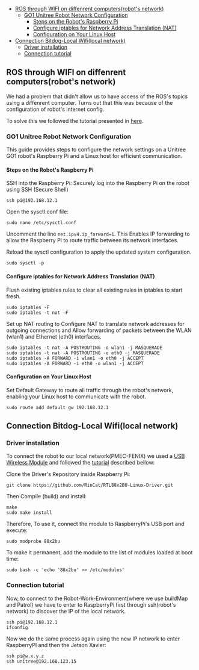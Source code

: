 
- [ROS through WIFI on diffenrent computers(robot's network)](#ros-through-wifi-on-diffenrent-computersrobots-network)
  - [GO1 Unitree Robot Network Configuration](#go1-unitree-robot-network-configuration)
    - [Steps on the Robot's Raspberry Pi](#steps-on-the-robots-raspberry-pi)
    - [Configure iptables for Network Address Translation (NAT)](#configure-iptables-for-network-address-translation-nat)
    - [Configuration on Your Linux Host](#configuration-on-your-linux-host)
- [Connection Bitdog-Local Wifi(local network)](#connection-bitdog-local-wifilocal-network)
  - [Driver installation](#driver-installation)
  - [Connection tutorial](#connection-tutorial)


## ROS through WIFI on diffenrent computers(robot's network)

We had a problem that didn't allow us to have access of the ROS's topics using a diffenrent computer. Turns out that this was because of the configuration of robot's internet config. 

To solve this we followed the tutorial presented in [here](https://gist.github.com/dbaldwin/b31835f87f16450a956cf3c89e15a289).

### GO1 Unitree Robot Network Configuration
This guide provides steps to configure the network settings on a Unitree GO1 robot's Raspberry Pi and a Linux host for efficient communication.

#### Steps on the Robot's Raspberry Pi

SSH into the Raspberry Pi: Securely log into the Raspberry Pi on the robot using SSH (Secure Shell)

``` ssh pi@192.168.12.1 ```

Open the sysctl.conf file:

``` sudo nano /etc/sysctl.conf ```

Uncomment the line ``` net.ipv4.ip_forward=1 ```. This Enables IP forwarding to allow the Raspberry Pi to route traffic between its network interfaces.

Reload the sysctl configuration to apply the updated system configuration.

```sudo sysctl -p```

#### Configure iptables for Network Address Translation (NAT)

Flush existing iptables rules to clear all existing rules in iptables to start fresh.

```
sudo iptables -F 
sudo iptables -t nat -F
```
Set up NAT routing to Configure NAT to translate network addresses for outgoing connections and Allow forwarding of packets between the WLAN (wlan1) and Ethernet (eth0) interfaces.

```
sudo iptables -t nat -A POSTROUTING -o wlan1 -j MASQUERADE
sudo iptables -t nat -A POSTROUTING -o eth0 -j MASQUERADE
sudo iptables -A FORWARD -i wlan1 -o eth0 -j ACCEPT
sudo iptables -A FORWARD -i eth0 -o wlan1 -j ACCEPT
```
#### Configuration on Your Linux Host
Set Default Gateway to route all traffic through the robot's network, enabling your Linux host to communicate with the robot.

```sudo route add default gw 192.168.12.1```




## Connection Bitdog-Local Wifi(local network)

### Driver installation
To connect the robot to our local network(PMEC-FENIX) we used a [USB Wireless Module](https://www.tp-link.com/br/home-networking/adapter/archer-t4u/) and followed the [tutorial](https://askubuntu.com/questions/1018375/how-do-i-install-driver-for-rtl88x2bu) described bellow:

Clone the Driver's Repository inside Raspberry Pi:

```
git clone https://github.com/RinCat/RTL88x2BU-Linux-Driver.git

```
Then Compile (build) and install:

```
make
sudo make install
```

Therefore, To use it, connect the module to RaspberryPi's USB port and execute:

```
sudo modprobe 88x2bu 
```

To make it permanent, add the module to the list of modules loaded at boot time:

```
sudo bash -c 'echo '88x2bu' >> /etc/modules'
```

### Connection tutorial

Now, to connect to the Robot-Work-Environment(where we use buildMap and Patrol) we have to enter to RaspberryPi first through ssh(robot's network) to discover the IP of the local network.
```
ssh pi@192.168.12.1
ifconfig
```
Now we do the same process again using the new IP network to enter RaspberryPI and then the Jetson Xavier:

```
ssh pi@w.x.y.z
ssh unitree@192.168.123.15
``````
